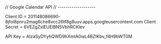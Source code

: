 // Google Calendar API
// -------------------

Client ID = 201148086690-8jfol8pnru2mag6che8vcc26tf8g8uuv.apps.googleusercontent.com
Client Secret = 6VEZgZxlEUElBN5VbhRCKlev

API Key = AIzaSyDYyhQWD9hXmIA0wL4BZIKbv_f4H9bWT0M
